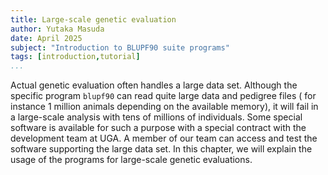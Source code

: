 ```yaml
---
title: Large-scale genetic evaluation
author: Yutaka Masuda
date: April 2025
subject: "Introduction to BLUPF90 suite programs"
tags: [introduction,tutorial]
...
```


Actual genetic evaluation often handles a large data set. Although the specific program `blupf90` can read quite large data and pedigree files ( for instance 1 million animals depending on the available memory), it will fail in a large-scale analysis with tens of millions of individuals. Some special software is available for such a purpose with a special contract with the development team at UGA. A member of our team can access and test the software supporting the large data set. In this chapter, we will explain the usage of the programs for large-scale genetic evaluations.
